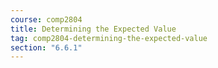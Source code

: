 ```yaml
---
course: comp2804
title: Determining the Expected Value
tag: comp2804-determining-the-expected-value
section: "6.6.1"
---
```

